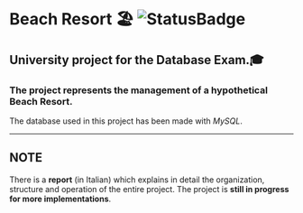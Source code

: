 # **Beach Resort** 🏖️  ![StatusBadge](https://badgen.net/badge/Status/uncompleted/red)

## **University project for the Database Exam**.🎓
### The project represents the management of a hypothetical **Beach Resort**.

The database used in this project has been made with *MySQL*.
___

## **NOTE**

There is a **report** (in Italian) which explains in detail the organization, structure and operation of the entire project.
The project is **still in progress for more implementations**.
